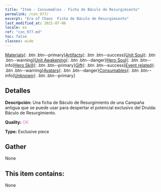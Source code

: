 ```yaml
---
title: "Item - Consumables - Ficha de Báculo de Resurgimiento"
permalink: /con_977/
excerpt: "Era of Chaos  Ficha de Báculo de Resurgimiento"
last_modified_at: 2021-07-06
locale: es
ref: "con_977.md"
toc: false
classes: wide
---
```

 [Materials](/ItemsES/){: .btn .btn--primary}[Artifacts](/ItemsES/Artifacts/){: .btn .btn--success}[Unit Soul](/ItemsES/UnitSoul/){: .btn .btn--warning}[Unit Awakening](/ItemsES/UnitAwakening/){: .btn .btn--danger}[Hero Soul](/ItemsES/HeroSoul/){: .btn .btn--info}[Hero Skill](/ItemsES/HeroSkill/){: .btn .btn--primary}[Gift](/ItemsES/Gift/){: .btn .btn--success}[Event related](/ItemsES/Events/){: .btn .btn--warning}[Avatars](/ItemsES/Avatars/){: .btn .btn--danger}[Consumables](/ItemsES/Consumables/){: .btn .btn--info}[Unknown](/ItemsES/Unknown/){: .btn .btn--primary}

## Detalles
 **Descripción:** Una ficha de Báculo de Resurgimiento de una Campaña antigua que se puede usar para despertar el potencial exclusivo del Druida: Báculo de Resurgimiento.

 **Quality:** <span style="color: #DA70D6">OK</span>

 **Type:** Exclusive piece

## Gather

  None

## This item contains:

  None

